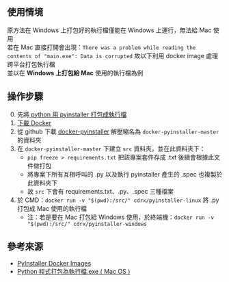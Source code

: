 ## 使用情境
原方法在 Windows 上打包好的執行檔僅能在 Windows 上運行，無法給 Mac 使用  
若在 Mac 直接打開會出現：`There was a problem while reading the contents of "main.exe": Data is corrupted`
故以下利用 docker image 處理跨平台打包執行檔  
並以在 **Windows 上打包給 Mac** 使用的執行檔為例  

## 操作步驟
0. 先將[ python 用 pyinstaller 打包成執行檔](https://github.com/yuning-lin/SideProjects/edit/main/CreateExecutable/README.md)
1. [下載 Docker](https://github.com/yuning-lin/EnvironmentSetup/edit/main/Docker/README.md)
2. 從 github 下載 [docker-pyinstaller](https://github.com/cdrx/docker-pyinstaller) 解壓縮名為 `docker-pyinstaller-master` 的資料夾
3. 在 `docker-pyinstaller-master` 下建立 `src` 資料夾，並在此資料夾下：
    * `pip freeze > requirements.txt` 把該專案套件存成 .txt 後續會根據此文件做打包
    * 將專案下所有互相呼叫的 .py 以及執行 pyinstaller 產生的 .spec 也複製於此資料夾下
    * 故 `src` 下會有 requirements.txt、.py、.spec 三種檔案
4. 於 CMD：`docker run -v "$(pwd):/src/" cdrx/pyinstaller-linux` 將 .py 打包成 Mac 使用的執行檔
    * 注：若是要在 Mac 打包給 Windows 使用，於終端機：`docker run -v "$(pwd):/src/" cdrx/pyinstaller-windows`

## 參考來源
* [PyInstaller Docker Images](https://github.com/cdrx/docker-pyinstaller)
* [Python 程式打包為執行檔.exe ( Mac OS )](https://medium.com/%E6%88%91%E5%B0%B1%E5%95%8F%E4%B8%80%E5%8F%A5-%E6%80%8E%E9%BA%BC%E5%AF%AB/python-%E5%B0%87%E7%A8%8B%E5%BC%8F%E6%89%93%E5%8C%85%E7%82%BA%E5%9F%B7%E8%A1%8C%E6%AA%94-exe-mac-os-e9521bc87e24)
